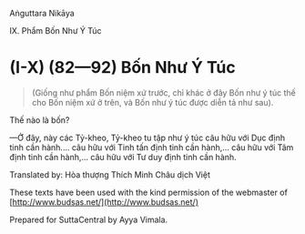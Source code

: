 Aṅguttara Nikāya

IX. Phẩm Bốn Như Ý Túc

# (I-X) (82—92) Bốn Như Ý Túc

> (Giống như phẩm Bốn niệm xứ trước, chỉ khác ở đây Bốn như ý túc thế cho Bốn niệm xứ ở trên, và Bốn như ý túc được diễn tả như sau).

Thế nào là bốn?

—Ở đây, này các Tỷ-kheo, Tỷ-kheo tu tập như ý túc câu hữu với Dục định tinh cần hành.... câu hữu với Tinh tấn định tinh cần hành,... câu hữu với Tâm định tinh cần hành,... câu hữu với Tư duy định tinh cần hành.

Translated by: Hòa thượng Thích Minh Châu dịch Việt

These texts have been used with the kind permission of the webmaster of [http://www.budsas.net/](http://www.budsas.net/)

Prepared for SuttaCentral by Ayya Vimala.